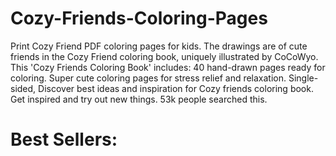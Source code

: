 # Cozy-Friends-Coloring-Pages

Print Cozy Friend PDF coloring pages for kids. The drawings are of cute friends in the Cozy Friend coloring book, uniquely illustrated by CoCoWyo. This 'Cozy Friends Coloring Book' includes: 40 hand-drawn pages ready for coloring. Super cute coloring pages for stress relief and relaxation. Single-sided, Discover best ideas and inspiration for Cozy friends coloring book. Get inspired and try out new things. 53k people searched this.


# Best Sellers:

<div id="toc" style="width: 99%; margin: 5px auto;">
  <div id="recent-posts" style="
      font-size: 10px; 
      background: #fff; 
      margin-left: -10px; 
      padding-left: 20px; 
      list-style-type: none;">
    
  </div>
</div>
